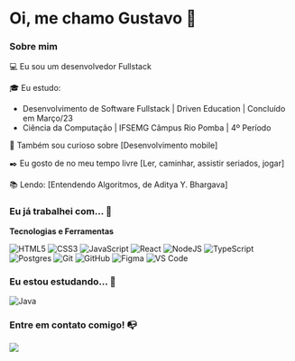 # Oi, me chamo Gustavo 👋

### Sobre mim

💻 Eu sou um desenvolvedor Fullstack


🎓 Eu estudo:
  <ul>
    <li>Desenvolvimento de Software Fullstack | Driven Education | Concluído em Março/23</li>
    <li>Ciência da Computação | IFSEMG Câmpus Rio Pomba | 4º Período</li>
  </ul>
  
🔎 Também sou curioso sobre [Desenvolvimento mobile]

✒️ Eu gosto de no meu tempo livre [Ler, caminhar, assistir seriados, jogar]

📚 Lendo: [Entendendo Algoritmos, de Aditya Y. Bhargava]

### Eu já trabalhei com... 🔧

**Tecnologias e Ferramentas**

![HTML5](https://img.shields.io/badge/html5-%23E34F26.svg?style=for-the-badge&logo=html5&logoColor=white)
![CSS3](https://img.shields.io/badge/css3-%231572B6.svg?style=for-the-badge&logo=css3&logoColor=white)
![JavaScript](https://img.shields.io/badge/javascript-%23323330.svg?style=for-the-badge&logo=javascript&logoColor=%23F7DF1E)
![React](https://img.shields.io/badge/react-%2320232a.svg?style=for-the-badge&logo=react&logoColor=%2361DAFB)
![NodeJS](https://img.shields.io/badge/node.js-6DA55F?style=for-the-badge&logo=node.js&logoColor=white)
![TypeScript](https://img.shields.io/badge/typescript-%23007ACC.svg?style=for-the-badge&logo=typescript&logoColor=white)
![Postgres](https://img.shields.io/badge/postgres-%23316192.svg?style=for-the-badge&logo=postgresql&logoColor=white)
![Git](https://img.shields.io/badge/git-%23F05033.svg?style=for-the-badge&logo=git&logoColor=white)
![GitHub](https://img.shields.io/badge/github-%23121011.svg?style=for-the-badge&logo=github&logoColor=white)
![Figma](https://img.shields.io/badge/figma-%23F24E1E.svg?style=for-the-badge&logo=figma&logoColor=white)
![VS Code](https://img.shields.io/badge/VS%20Code-0078d7.svg?style=for-the-badge&logo=visual-studio-code&logoColor=white)

### Eu estou estudando... 🧩

![Java](https://img.shields.io/badge/java-%23ED8B00.svg?style=for-the-badge&logo=openjdk&logoColor=white)

<!-- (Você pode adicionar novas tecnologias insira ![Nome da Tecnologia](https://img.shields.io/badge/-[Nome da tecnologia]-[Cor do fundo]?style=flat-square&logo=[Nome da tecnologia])) -->

<!-- ### GitHub Stats ⚡
<div>
<a href="https://github.com/gvasquesdev">
<img height="180em" src="https://github-readme-stats.vercel.app/api/top-langs/?username=gvasquesdev&layout=compact&langs_count=7&theme=dracula"/>
<img height="180em" src="https://github-readme-stats.vercel.app/api?username=gvasquesdev&show_icons=true&theme=dracula&include_all_commits=true&count_private=true"/>
</div> -->

### Entre em contato comigo! 📭
<div>
<a href="https://www.linkedin.com/in/gustavo-vasques/" target="_blank"><img src="https://img.shields.io/badge/-LinkedIn-%230077B5?style=for-the-badge&logo=linkedin&logoColor=white" target="_blank"></a>   
</div>



